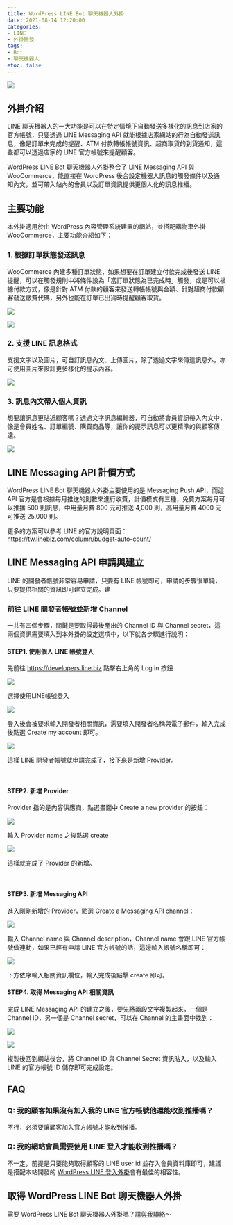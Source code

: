 ```yaml
---
title: WordPress LINE Bot 聊天機器人外掛
date: 2021-08-14 12:20:00
categories:
- LINE
- 外掛開發
tags:
- Bot
- 聊天機器人
etoc: false
---
```


![](https://oberonlai.blog/wp-content/uploads/wordpress-line-bot-plugin/wordpress-line-bot-plugin-00.jpg)

## 外掛介紹

LINE 聊天機器人的一大功能是可以在特定情境下自動發送多樣化的訊息到店家的官方帳號，只要透過 LINE Messaging API 就能根據店家網站的行為自動發送訊息，像是訂單未完成的提醒、ATM 付款轉帳帳號資訊、超商取貨的到貨通知，這些都可以透過店家的 LINE 官方帳號來提醒顧客。

WordPress LINE Bot 聊天機器人外掛整合了 LINE Messaging API 與 WooCommerce，能直接在 WordPress 後台設定機器人訊息的觸發條件以及通知內文，並可帶入站內的會員以及訂單資訊提供更個人化的訊息推播。

<!--more-->

## 主要功能

本外掛適用於由 WordPress 內容管理系統建置的網站，並搭配購物車外掛 WooCommerce，主要功能介紹如下：

### 1. 根據訂單狀態發送訊息

WooCommerce 內建多種訂單狀態，如果想要在訂單建立付款完成後發送 LINE 提醒，可以在觸發規則中將條件設為「當訂單狀態為已完成時」觸發，或是可以根據付款方式，像是針對 ATM 付款的顧客來發送轉帳帳號與金額、針對超商付款顧客發送繳費代碼，另外也能在訂單已出貨時提醒顧客取貨。

![](https://oberonlai.blog/wp-content/uploads/wordpress-line-bot-plugin/wordpress-line-bot-plugin-05.jpg)

![](https://oberonlai.blog/wp-content/uploads/wordpress-line-bot-plugin/wordpress-line-bot-plugin-06.jpg)

### 2. 支援 LINE 訊息格式

支援文字以及圖片，可自訂訊息內文、上傳圖片，除了透過文字來傳達訊息外，亦可使用圖片來設計更多樣化的提示內容。

![](https://oberonlai.blog/wp-content/uploads/wordpress-line-bot-plugin/wordpress-line-bot-plugin-07.jpg)

### 3. 訊息內文帶入個人資訊

想要讓訊息更貼近顧客嗎？透過文字訊息編輯器，可自動將會員資訊帶入內文中，像是會員姓名、訂單編號、購買商品等，讓你的提示訊息可以更精準的與顧客傳達。

![](https://oberonlai.blog/wp-content/uploads/wordpress-line-bot-plugin/wordpress-line-bot-plugin-08.jpg)


## LINE Messaging API 計價方式

WordPress LINE Bot 聊天機器人外掛主要使用的是 Messaging Push API，而這 API 官方是會根據每月推送的則數來進行收費，計價模式有三種，免費方案每月可以推播 500 則訊息，中用量月費 800 元可推送 4,000 則，高用量月費 4000 元可推送 25,000 則。

更多的方案可以參考 LINE 的官方說明頁面：https://tw.linebiz.com/column/budget-auto-count/


##  LINE Messaging API 申請與建立

LINE 的開發者帳號非常容易申請，只要有 LINE 帳號即可，申請的步驟很單純，只要提供相關的資訊即可建立完成。建


### 前往 LINE 開發者帳號並新增 Channel

一共有四個步驟，關鍵是要取得最後產出的 Channel ID 與 Channel secret，這兩個資訊需要填入到本外掛的設定選項中，以下就各步驟進行說明：

#### **STEP1. 使用個人 LINE 帳號登入**

先前往 https://developers.line.biz 點擊右上角的 Log in 按鈕

![](https://oberonlai.blog/wp-content/uploads/wordpress-line-login-plugin/wordpress-line-login-plugin-01.jpg)

選擇使用LINE帳號登入

![](https://oberonlai.blog/wp-content/uploads/wordpress-line-login-plugin/wordpress-line-login-plugin-02.jpg)

登入後會被要求輸入開發者相關資訊，需要填入開發者名稱與電子郵件，輸入完成後點選 Create my account 即可。

![](https://oberonlai.blog/wp-content/uploads/wordpress-line-login-plugin/wordpress-line-login-plugin-03.jpg)

這樣 LINE 開發者帳號就申請完成了，接下來是新增 Provider。

&nbsp;

#### **STEP2. 新增 Provider**

Provider 指的是內容供應商，點選畫面中 Create a new provider 的按鈕：

![](https://oberonlai.blog/wp-content/uploads/wordpress-line-login-plugin/wordpress-line-login-plugin-04.jpg)

輸入 Provider name 之後點選 create

![](https://oberonlai.blog/wp-content/uploads/wordpress-line-login-plugin/wordpress-line-login-plugin-05.jpg)

這樣就完成了 Provider 的新增。

&nbsp;

#### **STEP3. 新增 Messaging API**

進入剛剛新增的 Provider，點選 Create a Messaging API channel：

![](https://oberonlai.blog/wp-content/uploads/wordpress-line-bot-plugin/wordpress-line-bot-plugin-01.jpg)

輸入 Channel name 與 Channel description，Channel name 會跟 LINE 官方帳號做連動，如果已經有申請 LINE 官方帳號的話，這邊輸入帳號名稱即可：

![](https://oberonlai.blog/wp-content/uploads/wordpress-line-bot-plugin/wordpress-line-bot-plugin-02.jpg)

下方依序輸入相關資訊欄位，輸入完成後點擊 create 即可。


#### **STEP4. 取得 Messaging API 相關資訊**

完成 LINE Messaging API 的建立之後，要先將兩段文字複製起來，一個是 Channel ID，另一個是 Channel secret，可以在 Channel 的主畫面中找到：

![](https://oberonlai.blog/wp-content/uploads/wordpress-line-bot-plugin/wordpress-line-bot-plugin-03.jpg)

![](https://oberonlai.blog/wp-content/uploads/wordpress-line-bot-plugin/wordpress-line-bot-plugin-04.jpg)

複製後回到網站後台，將 Channel ID 與 Channel Secret 資訊貼入，以及輸入 LINE 的官方帳號 ID 儲存即可完成設定。

## FAQ

### Q: 我的顧客如果沒有加入我的 LINE 官方帳號他還能收到推播嗎？

不行，必須要讓顧客加入官方帳號才能收到推播。

### Q: 我的網站會員需要使用 LINE 登入才能收到推播嗎？

不一定，前提是只要能夠取得顧客的 LINE user id 並存入會員資料庫即可，建議是搭配本站開發的 [WordPress LINE 登入外掛](https://oberonlai.blog/tw/wordpress-line-login-plugin/)會有最佳的相容性。



## 取得 WordPress LINE Bot 聊天機器人外掛

需要 WordPress LINE Bot 聊天機器人外掛嗎？[請與我聯絡](mailto:m615926@gmail.com)～

&nbsp;
